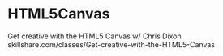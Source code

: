 # HTML5Canvas
Get creative with the HTML5 Canvas w/ Chris Dixon skillshare.com/classes/Get-creative-with-the-HTML5-Canvas
